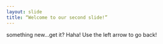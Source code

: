 ```yaml
---
layout: slide
title: “Welcome to our second slide!”
---
```

something new...get it? Haha!
Use the left arrow to go back!
